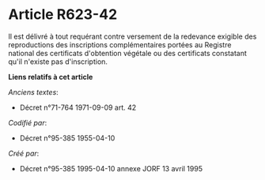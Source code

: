 # Article R623-42

Il est délivré à tout requérant contre versement de la redevance exigible des reproductions des inscriptions complémentaires
portées au Registre national des certificats d'obtention végétale ou des certificats constatant qu'il n'existe pas
d'inscription.

**Liens relatifs à cet article**

_Anciens textes_:

  - Décret n°71-764 1971-09-09 art. 42

_Codifié par_:

  - Décret n°95-385 1955-04-10

_Créé par_:

  - Décret n°95-385 1995-04-10 annexe JORF 13 avril 1995
